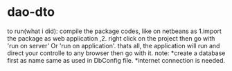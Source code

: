 # dao-dto
to run(what i did): compile the package codes, like on netbeans as 1.import the package as web application ,2. right click on the project then go with 'run on server' Or 'run on application'.
thats all, the application will run and direct your controlle to any browser then go with it.
note: *create a database first as name same as used in DbConfig file. 
*internet connection is needed.

